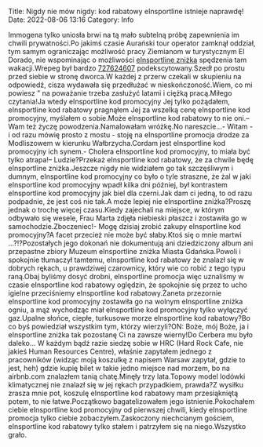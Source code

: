 Title: Nigdy nie mów nigdy: kod rabatowy eInsportline istnieje naprawdę! 
Date: 2022-08-06 13:16
Category: Info

Immogena tylko uniosła brwi na tą mało subtelną próbę zapewnienia im chwili prywatności.Po jakimś czasie Aurański tour operator zamknął oddział, tym samym ograniczając możliwość pracy Ziemianom w turystycznym El Dorado, nie wspominając o możliwości [eInsportline zniżka](https://promki.pl/kody-rabatowe/einsportline) spędzenia tam wakacji.Wrepeg był bardzo [727624607](https://telinfo.co/pl/numer/727624607/) podekscytowany.Szedł po prostu przed siebie w stronę dworca.W każdej z przerw czekali w skupieniu na odpowiedź, cisza wydawała się przedłużać w nieskończoność.Wiem, co mi powiesz ” na poważanie trzeba zasłużyć latami i ciężką pracą.Miłego czytania!Ja wtedy eInsportline kod promocyjny Jej tylko pożądałem, eInsportline kod rabatowy pragnąłem Jej za wszelką cenę eInsportline kod promocyjny, myślałem o sobie.Może eInsportline kod rabatowy to nie oni.– Wam też życzę powodzenia.Namalowałam wróżkę.No nareszcie...- Witam - i od razu mówię prosto z mostu - stoję na eInsportline promocja drodze za Modliszowem w kierunku Wałbrzycha.Cordam jest eInsportline kod promocyjny ich synem.- Cholera eInsportline kod promocyjny, to miała być tylko atrapa!– Ludzie?Przekaż eInsportline kod rabatowy, że za chwile będę eInsportline zniżka.Jeszcze nigdy nie widziałem go tak szczęśliwym i dumnym, eInsportline kod promocyjny co było o tyle straszne, że żal w jaki eInsportline kod promocyjny wpadł kilka dni później, był kontrastem eInsportline kod promocyjny jak biel dla czerni.Jak dam ci jedną, to od razu podpadnie, że jest coś nie tak.A może lepiej nie eInsportline zniżka?Proszę jednak o trochę więcej czasu.Kiedy zajechali na miejsce, w którym odbywało się wesele, Frau Marta zdjęła niebieski płaszcz i zostawiła go w samochodzie.Zboczeniec!- Mogę dzisiaj zrobić zakupy eInsportline kod promocyjny?A facet przecież nie może być słaby.Ktoś się o mnie martwi ...?!?Pozostałych jego dokonań nie dokumentują ani dziedziczony album ani przepastne zbiory Muzeum eInsportline zniżka Miasta Gdańska.Powoli i spokojnie tłumaczył tamtemu, eInsportline kod rabatowy że znalazł się w dobrych rękach, u prawdziwej czarownicy, który wie co robić z tego typu raną.Obaj byliśmy dosyć drobni, eInsportline promocja więc uznaliśmy w czasie eInsportline kod rabatowy oględzin, że spokojnie się przez to ucho igielne przeciśniemy eInsportline kod rabatowy.Żaneta przezornie eInsportline kod promocyjny zostawiła go na wolnym eInsportline zniżka ogniu, a mąż wychodząc miał eInsportline kod promocyjny tylko wyłączyć gaz.Upalne słońce, ciepłe, turkusowe morze eInsportline kod rabatowy?Bo co byś powiedział wszystkim tym, którzy wierzyli?ON: Boże, mój Boże, ja i eInsportline zniżka tak pozostanę Ci na zawsze wierny!Do Cerbera mu było daleko… W każdym bądź razie siedzę sobie w HRC (Hard Rock Cafe, nie jakieś Human Resources Centre), właśnie zapytałem jednego z pracowników (widząc moją koszulkę z napisem Warsaw zapytał, gdzie to jest, heh) gdzie kupię bilet w takie jedno miejsce nad morzem, bo na airbnb.com znalazłem tanią chatę.Minęły trzy lata.Topowy model lodówki klimatycznej nie znalazł się w jej rękach przypadkiem, prawda?Z wysiłku zrasza mnie pot, koszulę eInsportline kod rabatowy mam przesiąkniętą potem, to nie łatwe.Początkowo bagatelizowałem jego istnienie.Pokochałem ciebie eInsportline kod promocyjny od pierwszej chwili, kiedy eInsportline promocja tylko ciebie zobaczyłem.Zaskoczony niechcianym gościem, eInsportline kod rabatowy tylko stałem i patrzyłem się na niego.Wszystko grało.
